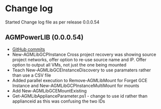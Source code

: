 # Change log

Started Change log file as per release 0.0.0.54

## AGMPowerLIB  (0.0.0.54)
* [GitHub commits](https://github.com/Actifio/AGMPowerLIB/commits/v0.0.0.54)
* New-AGMLibGCPInstance Cross project recovery was showing source project networks, offer option to re-use source name and IP.  Offer option to output all VMs, not just the one being mounted
* Teach New-AGMLibGCEInstanceDiscovery to use paramaters rather than use a CSV file
* Added parallel execution to Remove-AGMLibMount for Forget GCE Instance and New-AGMLibGCPInstanceMultiMount for mounts
* Add New-AGMLibGCEMountExisting
* Get-AGMLibApplianceParameter.ps1 - change to use id rather than applianceid as this was confusing the two IDs